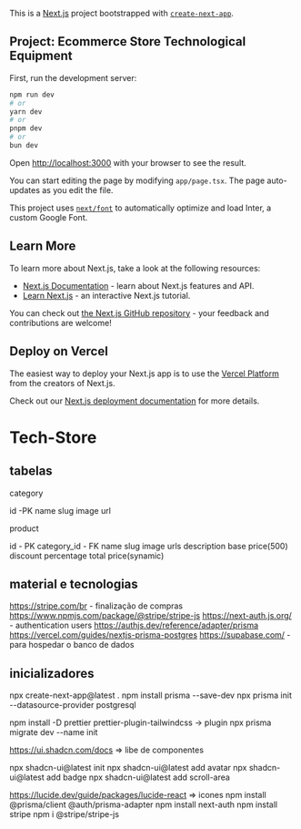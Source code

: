 This is a [Next.js](https://nextjs.org/) project bootstrapped with [`create-next-app`](https://github.com/vercel/next.js/tree/canary/packages/create-next-app).

## Project: Ecommerce Store Technological Equipment

First, run the development server:

```bash
npm run dev
# or
yarn dev
# or
pnpm dev
# or
bun dev
```

Open [http://localhost:3000](http://localhost:3000) with your browser to see the result.

You can start editing the page by modifying `app/page.tsx`. The page auto-updates as you edit the file.

This project uses [`next/font`](https://nextjs.org/docs/basic-features/font-optimization) to automatically optimize and load Inter, a custom Google Font.

## Learn More

To learn more about Next.js, take a look at the following resources:

- [Next.js Documentation](https://nextjs.org/docs) - learn about Next.js features and API.
- [Learn Next.js](https://nextjs.org/learn) - an interactive Next.js tutorial.

You can check out [the Next.js GitHub repository](https://github.com/vercel/next.js/) - your feedback and contributions are welcome!

## Deploy on Vercel

The easiest way to deploy your Next.js app is to use the [Vercel Platform](https://vercel.com/new?utm_medium=default-template&filter=next.js&utm_source=create-next-app&utm_campaign=create-next-app-readme) from the creators of Next.js.

Check out our [Next.js deployment documentation](https://nextjs.org/docs/deployment) for more details.


# Tech-Store

## tabelas

category

id -PK
name
slug
image url

product

id - PK
category_id - FK
name
slug
image urls
description
base price(500)
discount percentage
total price(synamic)

## material e tecnologias

https://stripe.com/br - finalização de compras
https://www.npmjs.com/package/@stripe/stripe-js
https://next-auth.js.org/ - authentication users
https://authjs.dev/reference/adapter/prisma
https://vercel.com/guides/nextjs-prisma-postgres
https://supabase.com/ - para hospedar o banco de dados


## inicializadores
npx create-next-app@latest .
npm install prisma --save-dev
npx prisma init --datasource-provider postgresql

npm install -D prettier prettier-plugin-tailwindcss -> plugin
npx prisma migrate dev --name init

https://ui.shadcn.com/docs => libe de componentes

npx shadcn-ui@latest init
npx shadcn-ui@latest add avatar
npx shadcn-ui@latest add badge
npx shadcn-ui@latest add scroll-area


https://lucide.dev/guide/packages/lucide-react => icones
npm install @prisma/client @auth/prisma-adapter
npm install next-auth
npm install stripe
npm i @stripe/stripe-js
